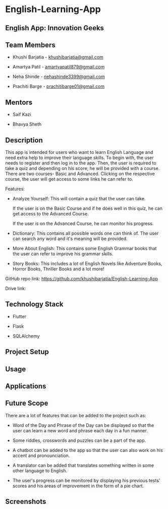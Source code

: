 # English-Learning-App

## English App: Innovation Geeks

## Team Members

   * Khushi Barjatia - khushibarjatia@gmail.com
   
   * Amartya Patil - amartyapatil879@gmail.com 
   
   * Neha Shinde - nehashinde3399@gmail.com
   
   * Prachiti Barge - prachitibarge01@gmail.com 
   
## Mentors

   * Saif Kazi
   
   * Bhavya Sheth

## Description

This app is intended for users who want to learn English Language and need extra help to improve their language skills. To begin with, the user needs to register and then log in to the app. Then, the user is required to take a quiz and depending on his score, he will be provided with a course. There are two courses- Basic and Advanced. Clicking on the respective course, the user will get access to some links he can refer to. 

Features:

* Analyze Yourself: This will contain a quiz that the user can take.

  If the user is on the Basic Course and if he does well in this quiz, he can get access to the Advanced Course.
  
  If the user is on the Advanced Course, he can monitor his progress.
  
* Dictionary: This contains all possible words one can think of. The user can search any word and it's meaning will be provided.

* More About English: This contains some English Grammar books that the user can refer to improve his grammar skills.

* Story Books: This includes a lot of English Novels like Adventure Books, Horror Books, Thriller Books and a lot more!

GitHub repo link: https://github.com/khushibarjatia/English-Learning-App 

Drive link: 

## Technology Stack

   * Flutter
   
   * Flask
   
   * SQLAlchemy 
   
## Project Setup



## Usage



## Applications





## Future Scope

There are a lot of features that can be added to the project such as:
   
   * Word of the Day and Phrase of the Day can be displayed so that the user can learn a new word and phrase each day in a fun manner.
   
   * Some riddles, crosswords and puzzles can be a part of the app.
   
   * A chatbot can be added to the app so that the user can also work on his accent and pronounciation.
   
   * A translator can be added that translates something written in some other language to English. 
   
   * The user's progress can be monitored by displaying his previous tests' scores and his areas of improvement in the form of a pie chart.
   
## Screenshots 










